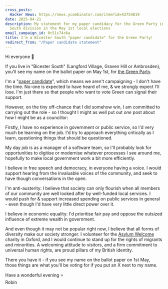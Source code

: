 ```yaml
---
cross_posts:
  Hacker News: https://news.ycombinator.com/item?id=43754819
date: 2025-04-21
description: My statement for my paper candidacy for the Green Party in the Bicester
  South division in the May 1st local elections
email_campaign_id: 0c51c74c6a
title: I'm a Bicester South "paper candidate" for the Green Party!
redirect_from: "/Paper candidate statement"
---
```


Hi everyone 👋

If you live in "Bicester South" (Langford Village, Graven Hill or Ambrosden), you'll see my name on the ballot paper on May 1st, for [the Green Party](https://www.greenoxfordshire.com/).

I'm a "[paper candidate](https://en.wikipedia.org/wiki/Paper_candidate)", which means we aren't campaigning - I don't have the time. No-one is expected to have heard of me, & we strongly expect I'll lose. I'm just there so that people who want to vote Green can signal their support.

However, on the tiny off-chance that I did somehow win, I am committed to carrying out the role - so I thought I might as well put out *one* post about how I might be as a councillor:

Firstly, I have no experience in government or public service, so I'd very much be learning on the job. I'd try to approach everything critically as I learn, questioning things that should be questioned.

My day job is as a manager of a software team, so I'll probably look for opportunities to digitise or modernise whatever processes I see around me, hopefully to make local government work a bit more efficiently.

I believe in free speech and democracy, in everyone having a voice. I would support hearing from the invaluable voices of the community, and seek to have though conversations in the open.

I'm anti-austerity: I believe that society can only flourish when all members of our community are well looked after by well-funded local services. I would push for & support increased spending on public services in general - even though I'd have very little direct power over it.

I believe in economic equality: I'd prioritise fair pay and oppose the outsized influence of extreme wealth in government.

And even though it may not be popular right now, I believe that all forms of diversity make our society stronger. I volunteer for the [Asylum Welcome](https://www.asylum-welcome.org/) charity in Oxford, and I would continue to stand up for the rights of migrants and minorities. A welcoming attitude to visitors, and a firm commitment to universal human rights, are proud pillars of my British identity.

There you have it - if you see my name on the ballot paper on 1st May, those things are what you'll be voting for if you put an X next to my name.

Have a wonderful evening ⭐  
Robin
